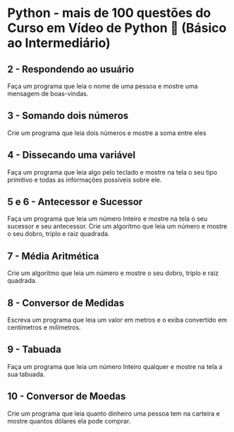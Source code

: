 # Python - mais de 100 questões do Curso em Vídeo de Python :snake:  (Básico ao Intermediário)

## 2 - Respondendo ao usuário
Faça um programa que leia o nome de uma pessoa e mostre uma mensagem de boas-vindas.

## 3 - Somando dois números
Crie um programa que leia dois números e mostre a soma entre eles

## 4 - Dissecando uma variável
Faça um programa que leia algo pelo teclado e mostre na tela o seu tipo primitivo e todas as informações possíveis sobre ele.

## 5 e 6 - Antecessor e Sucessor
Faça um programa que leia um número Inteiro e mostre na tela o seu sucessor e seu antecessor.
Crie um algoritmo que leia um número e mostre o seu dobro, triplo e raiz quadrada.

## 7 - Média Aritmética
Crie um algoritmo que leia um número e mostre o seu dobro, triplo e raiz quadrada.

## 8 - Conversor de Medidas
Escreva um programa que leia um valor em metros e o exiba convertido em centímetros e milímetros.

## 9 - Tabuada
Faça um programa que leia um número Inteiro qualquer e mostre na tela a sua tabuada.

## 10 - Conversor de Moedas
Crie um programa que leia quanto dinheiro uma pessoa tem na carteira e mostre quantos dólares ela pode comprar.
